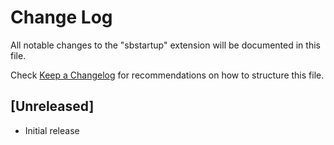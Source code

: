 # Change Log

All notable changes to the "sbstartup" extension will be documented in this file.

Check [Keep a Changelog](http://keepachangelog.com/) for recommendations on how to structure this file.

## [Unreleased]

- Initial release